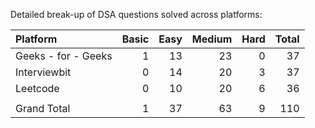 Detailed break-up of DSA questions solved across platforms:

|Platform            |	Basic  |	Easy    |	Medium   |	Hard  |	Total |
|:-------------------|--------:|-----------:|-----------:|-------:|------:|
|Geeks - for - Geeks |	1      |	13      |	23       |	0	  | 37    |
|Interviewbit	     |  0	   |    14	    |   20	     |  3	  | 37    |
|Leetcode	         |  0	   |    10	    |   20	     |  6     |	36    |
|                    |         |            |            |        |       |					
|Grand Total	     |  1	   |    37	    |  63	     |  9	  | 110   |
